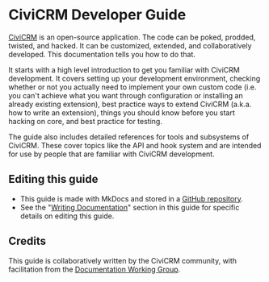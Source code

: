 # CiviCRM Developer Guide

[CiviCRM](https://civicrm.org) is an open-source application. The code can be poked, prodded, twisted, and hacked. It can be customized, extended, and collaboratively developed. This documentation tells you how to do that.

It starts with a high level introduction to get you familiar with CiviCRM development. It covers setting up your development environment, checking whether or not you actually need to implement your own custom code (i.e. you can't achieve what you want through configuration or installing an already existing extension), best practice ways to extend CiviCRM (a.k.a. how to write an extension), things you should know before you start hacking on core, and best practice for testing.

The guide also includes detailed references for tools and subsystems of CiviCRM. These cover topics like the API and hook system and are intended for use by people that are familiar with CiviCRM development.

## Editing this guide

* This guide is made with MkDocs and stored in a [GitHub repository](https://github.com/civicrm/civicrm-dev-docs).
* See the "[Writing Documentation](/documentation/index.md)" section in this guide for specific details on editing this guide.

## Credits

This guide is collaboratively written by the CiviCRM community, with facilitation from the [Documentation Working Group](https://civicrm.org/working-groups/documentation).

